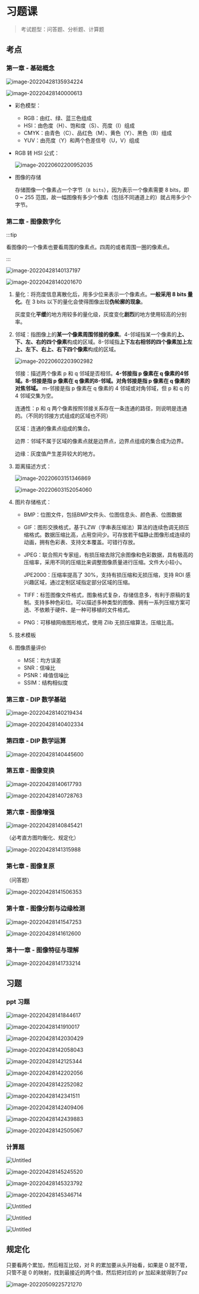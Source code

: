 # 习题课

> 考试题型：问答题、分析题、计算题

## 考点

### 第一章 - 基础概念

![image-20220428135934224](src/习题课总结/image-20220428135934224.png)

![image-20220428140000613](src/习题课总结/image-20220428140000613.png)

- 彩色模型：

  - RGB：由红、绿、蓝三色组成
  - HSI：由色度（H）、饱和度（S）、亮度（I）组成
  - CMYK：由青色（C）、品红色（M）、黄色（Y）、黑色（B）组成
  - YUV：由亮度（Y）和两个色差信号（U，V）组成

- RGB 转 HSI 公式：

  ![image-20220602200952035](src/习题课总结/image-20220602200952035.png)

- 图像的存储

  存储图像一个像素占一个字节（`8 bits`），因为表示一个像素需要 8 bits，即 0 ~ 255 范围，故一幅图像有多少个像素（包括不同通道上的）就占用多少个字节。

### 第二章 - 图像数字化

:::tip

看图像的一个像素也要看周围的像素点。四周的或者周围一圈的像素点。

:::

![image-20220428140137197](src/习题课总结/image-20220428140137197.png)

![image-20220428140201670](src/习题课总结/image-20220428140201670.png)

1. 量化：将亮度信息离散化后，用多少位来表示一个像素点。**一般采用 8 bits 量化**。在 3 bits 以下的量化会使得图像出现**伪轮廓的现象**。

   灰度变化**平缓**的地方用较多的量化级，灰度变化**剧烈**的地方使用较高的分别率。

2. 邻域：指图像上的**某一个像素周围邻接的像素**。4-邻域指某一个像素的**上、下、左、右的四个像素**构成的区域。8-邻域指**上下左右相邻的四个像素加上左上、左下、右上、右下四个像素**构成的区域。

   ![image-20220602203902982](src/习题课总结/image-20220602203902982.png)

   邻接：描述两个像素 p 和 q 邻域是否相邻。**4-邻接指 p 像素在 q 像素的4邻域。8-邻接是指 p 像素在 q 像素的8-邻域。对角邻接是指 p 像素在 q 像素的对焦邻域。** m-邻接是指 p 像素在 q 像素的 4 邻域或对角邻域，但 p 和 q 的  4 邻域交集为空。

   连通性：p 和 q 两个像素按照邻接关系存在一条连通的路径，则说明是连通的。（不同的邻接方式组成的区域也不同）

   区域：连通的像素点组成的集合。

   边界：邻域不属于区域的像素点就是边界点，边界点组成的集合成为边界。

   边缘：灰度值产生差异较大的地方。

3. 距离描述方式：

   ![image-20220603151346869](src/习题课总结/image-20220603151346869.png)

   ![image-20220603152054060](src/习题课总结/image-20220603152054060.png)

4. 图片存储格式：

   - BMP：位图文件，包括BMP文件头、位图信息头、颜色表、位图数据

   - GIF：图形交换格式，基于LZW（字串表压缩法）算法的连续色调无损压缩格式。数据压缩比高，占用空间少。可存放若干幅静止图像形成连续的动画，拥有色彩表、支持文本覆盖。可错行存放。

   - JPEG：联合照片专家组，有损压缩去除冗余图像和色彩数据，具有极高的压缩率，采用不同的压缩比来调整图像质量进行压缩。文件大小较小。

     JPE2000：压缩率提高了 30%，支持有损压缩和无损压缩，支持 ROI 感兴趣区域，通过定制区域指定部分区域的压缩。

   - TIFF：标签图像文件格式，图象格式复杂，存储信息多，有利于原稿的复制。支持多种色彩位。可以描述多种类型的图像、拥有一系列压缩方案可选、不依赖于硬件、是一种可移植的文件格式。

   - PNG：可移植网络图形格式，使用 Zlib 无损压缩算法，压缩比高。

5. 技术模板

6. 图像质量评价

   - MSE：均方误差
   - SNR：信噪比
   - PSNR：峰值信噪比
   - SSIM：结构相似度



### 第三章 - DIP 数学基础

![image-20220428140219434](src/习题课总结/image-20220428140219434.png)

![image-20220428140402334](src/习题课总结/image-20220428140402334.png)

### 第四章 - DIP 数学运算

![image-20220428140445600](src/习题课总结/image-20220428140445600.png)

### 第五章 - 图像变换

![image-20220428140617793](src/习题课总结/image-20220428140617793.png)

![image-20220428140728763](src/习题课总结/image-20220428140728763.png)

### 第六章 - 图像增强

![image-20220428140845421](src/习题课总结/image-20220428140845421.png)

（必考直方图均衡化、规定化）

![image-20220428141315988](src/习题课总结/image-20220428141315988.png)

### 第七章 - 图像复原

（问答题）

![image-20220428141506353](src/习题课总结/image-20220428141506353.png)

### 第十章 - 图像分割与边缘检测

![image-20220428141547253](src/习题课总结/image-20220428141547253.png)

![image-20220428141612600](src/习题课总结/image-20220428141612600.png)

### 第十一章 - 图像特征与理解

![image-20220428141733214](src/习题课总结/image-20220428141733214.png)



## 习题

### ppt 习题

![image-20220428141844617](src/习题课总结/image-20220428141844617.png)

![image-20220428141910017](src/习题课总结/image-20220428141910017.png)

![image-20220428142030429](src/习题课总结/image-20220428142030429.png)

![image-20220428142058043](src/习题课总结/image-20220428142058043.png)

![image-20220428142125344](src/习题课总结/image-20220428142125344.png)

![image-20220428142202056](src/习题课总结/image-20220428142202056.png)

![image-20220428142252082](src/习题课总结/image-20220428142252082.png)

 ![image-20220428142341511](src/习题课总结/image-20220428142341511.png)



![image-20220428142409406](src/习题课总结/image-20220428142409406.png)

![image-20220428142439883](src/习题课总结/image-20220428142439883.png)

![image-20220428142505067](src/习题课总结/image-20220428142505067.png)

### 计算题

![Untitled](src/习题课总结/Untitled.png)

![image-20220428145245520](src/习题课总结/image-20220428145245520.png)

![image-20220428145323792](src/习题课总结/image-20220428145323792.png)

![image-20220428145346714](src/习题课总结/image-20220428145346714.png)

![Untitled](src/习题课总结/Untitled-16511290450611.png)

![Untitled](src/习题课总结/Untitled-16511293726842.png)

![Untitled](src/习题课总结/Untitled-16511296412333.png)

## 规定化

只要看两个累加，然后相互比较，对 R 的累加要从头开始看，如果是 0 就不管，只管不是 0 的映射，找到最接近的两个值，然后把对应的 pr 加起来就得到了pz

![image-20220509225721270](src/习题课总结/image-20220509225721270.png)

